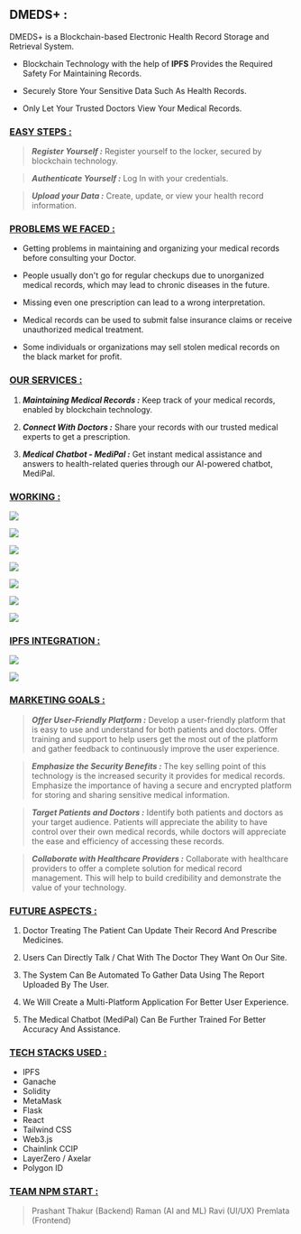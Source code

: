 ## DMEDS+ :
DMEDS+ is a Blockchain-based Electronic Health Record Storage and Retrieval System.

- Blockchain Technology with the help of **IPFS** Provides the Required Safety For Maintaining Records.

- Securely Store Your Sensitive Data Such As Health Records.

- Only Let Your Trusted Doctors View Your Medical Records.

### <u>EASY STEPS :</u>

> ***Register Yourself :***
Register yourself to the locker, secured by blockchain technology.

> ***Authenticate Yourself :***
Log In with your credentials.

> ***Upload your Data :***
Create, update, or view your health record information.

### <u>PROBLEMS WE FACED :</u>

- Getting problems in maintaining and organizing your medical records before consulting your Doctor.

- People usually don't go for regular checkups due to unorganized medical records, which may lead to chronic diseases in the future.

- Missing even one prescription can lead to a wrong interpretation.

- Medical records can be used to submit false insurance claims or receive unauthorized medical treatment.

- Some individuals or organizations may sell stolen medical records on the black market for profit.

### <u>OUR SERVICES :</u>

1. ***Maintaining Medical Records :***
Keep track of your medical records, enabled by blockchain technology.

2. ***Connect With Doctors :***
Share your records with our trusted medical experts to get a prescription.

3. ***Medical Chatbot - MediPal :***
Get instant medical assistance and answers to health-related queries through our AI-powered chatbot, MediPal.

### <u>WORKING :</u>

![](https://github.com/Kraniket901/DMEDS+/blob/master/safe/public/9.png?raw=true)

![](https://github.com/Kraniket901/DMEDS+/blob/master/safe/public/10.png?raw=true)

![](https://github.com/Kraniket901/DMEDS+/blob/master/safe/public/11.png?raw=true)

![](https://github.com/Kraniket901/DMEDS+/blob/master/safe/public/12.png?raw=true)

![](https://github.com/Kraniket901/DMEDS+/blob/master/safe/public/13.png?raw=true)

![](https://github.com/Kraniket901/DMEDS+/blob/master/safe/public/14.png?raw=true)

![](https://github.com/Kraniket901/DMEDS+/blob/master/safe/public/15.png?raw=true)

### <u>IPFS INTEGRATION :</u>

![](https://github.com/Kraniket901/DMEDS+/blob/master/safe/public/5.png?raw=true)

![](https://github.com/Kraniket901/DMEDS+/blob/master/safe/public/6.png?raw=true)

### <u>MARKETING GOALS :</u>

> ***Offer User-Friendly Platform :***
Develop a user-friendly platform that is easy to use and understand for both patients and doctors. Offer training and support to help users get the most out of the platform and gather feedback to continuously improve the user experience.

> ***Emphasize the Security Benefits :***
The key selling point of this technology is the increased security it provides for medical records. Emphasize the importance of having a secure and encrypted platform for storing and sharing sensitive medical information.

> ***Target Patients and Doctors :***
Identify both patients and doctors as your target audience. Patients will appreciate the ability to have control over their own medical records, while doctors will appreciate the ease and efficiency of accessing these records.

> ***Collaborate with Healthcare Providers :***
Collaborate with healthcare providers to offer a complete solution for medical record management. This will help to build credibility and demonstrate the value of your technology.

### <u>FUTURE ASPECTS :</u>

1. Doctor Treating The Patient Can Update Their Record And Prescribe Medicines.

2. Users Can Directly Talk / Chat With The Doctor They Want On Our Site.

3. The System Can Be Automated To Gather Data Using The Report Uploaded By The User.

4. We Will Create a Multi-Platform Application For Better User Experience.

5. The Medical Chatbot (MediPal) Can Be Further Trained For Better Accuracy And Assistance.

### <u>TECH STACKS USED :</u>

- IPFS
- Ganache
- Solidity
- MetaMask
- Flask
- React
- Tailwind CSS
- Web3.js
- Chainlink CCIP
- LayerZero / Axelar
- Polygon ID

### <u>TEAM NPM START :</u>

>Prashant Thakur (Backend)
Raman (AI and ML)
Ravi (UI/UX)
Premlata (Frontend)

